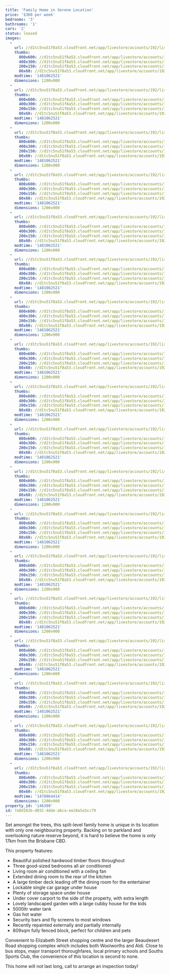 ```yaml
---
title: 'Family Home in Serene Location'
price: '$360 per week'
bedrooms: '3'
bathrooms: '1'
cars: '2'
status: leased
images:
  -
    url: //d1tc5nu51f8a53.cloudfront.net/app/livestore/accounts/192/listings/988891/images/Gregory-106-Front3-D_3631803510_20161111093453.jpg
    thumbs:
      800x600: //d1tc5nu51f8a53.cloudfront.net/app/livestore/accounts/192/listings/988891/images/Gregory-106-Front3-D_3631803510_20161111093453_800x600.jpg
      400x300: //d1tc5nu51f8a53.cloudfront.net/app/livestore/accounts/192/listings/988891/images/Gregory-106-Front3-D_3631803510_20161111093453_400x300.jpg
      200x150: //d1tc5nu51f8a53.cloudfront.net/app/livestore/accounts/192/listings/988891/images/Gregory-106-Front3-D_3631803510_20161111093453_200x150.jpg
      80x60: //d1tc5nu51f8a53.cloudfront.net/app/livestore/accounts/192/listings/988891/images/Gregory-106-Front3-D_3631803510_20161111093453_80x60.jpg
    modtime: '1481062521'
    dimensions: 1200x900
  -
    url: //d1tc5nu51f8a53.cloudfront.net/app/livestore/accounts/192/listings/988891/images/Gregory-106-Deck-Day_2166058984_20161111093406.jpg
    thumbs:
      800x600: //d1tc5nu51f8a53.cloudfront.net/app/livestore/accounts/192/listings/988891/images/Gregory-106-Deck-Day_2166058984_20161111093406_800x600.jpg
      400x300: //d1tc5nu51f8a53.cloudfront.net/app/livestore/accounts/192/listings/988891/images/Gregory-106-Deck-Day_2166058984_20161111093406_400x300.jpg
      200x150: //d1tc5nu51f8a53.cloudfront.net/app/livestore/accounts/192/listings/988891/images/Gregory-106-Deck-Day_2166058984_20161111093406_200x150.jpg
      80x60: //d1tc5nu51f8a53.cloudfront.net/app/livestore/accounts/192/listings/988891/images/Gregory-106-Deck-Day_2166058984_20161111093406_80x60.jpg
    modtime: '1481062521'
    dimensions: 1200x900
  -
    url: //d1tc5nu51f8a53.cloudfront.net/app/livestore/accounts/192/listings/988891/images/Gregory-106-Park2-Da_5120904301_20161111093522.jpg
    thumbs:
      800x600: //d1tc5nu51f8a53.cloudfront.net/app/livestore/accounts/192/listings/988891/images/Gregory-106-Park2-Da_5120904301_20161111093522_800x600.jpg
      400x300: //d1tc5nu51f8a53.cloudfront.net/app/livestore/accounts/192/listings/988891/images/Gregory-106-Park2-Da_5120904301_20161111093522_400x300.jpg
      200x150: //d1tc5nu51f8a53.cloudfront.net/app/livestore/accounts/192/listings/988891/images/Gregory-106-Park2-Da_5120904301_20161111093522_200x150.jpg
      80x60: //d1tc5nu51f8a53.cloudfront.net/app/livestore/accounts/192/listings/988891/images/Gregory-106-Park2-Da_5120904301_20161111093522_80x60.jpg
    modtime: '1481062521'
    dimensions: 1200x900
  -
    url: //d1tc5nu51f8a53.cloudfront.net/app/livestore/accounts/192/listings/988891/images/Gregory-106-Kitchen-_9577019942_20161111093441.jpg
    thumbs:
      800x600: //d1tc5nu51f8a53.cloudfront.net/app/livestore/accounts/192/listings/988891/images/Gregory-106-Kitchen-_9577019942_20161111093441_800x600.jpg
      400x300: //d1tc5nu51f8a53.cloudfront.net/app/livestore/accounts/192/listings/988891/images/Gregory-106-Kitchen-_9577019942_20161111093441_400x300.jpg
      200x150: //d1tc5nu51f8a53.cloudfront.net/app/livestore/accounts/192/listings/988891/images/Gregory-106-Kitchen-_9577019942_20161111093441_200x150.jpg
      80x60: //d1tc5nu51f8a53.cloudfront.net/app/livestore/accounts/192/listings/988891/images/Gregory-106-Kitchen-_9577019942_20161111093441_80x60.jpg
    modtime: '1481062521'
    dimensions: 1200x900
  -
    url: //d1tc5nu51f8a53.cloudfront.net/app/livestore/accounts/192/listings/988891/images/Gregory-106-Kitchen2_2699475717_20161111093445.jpg
    thumbs:
      800x600: //d1tc5nu51f8a53.cloudfront.net/app/livestore/accounts/192/listings/988891/images/Gregory-106-Kitchen2_2699475717_20161111093445_800x600.jpg
      400x300: //d1tc5nu51f8a53.cloudfront.net/app/livestore/accounts/192/listings/988891/images/Gregory-106-Kitchen2_2699475717_20161111093445_400x300.jpg
      200x150: //d1tc5nu51f8a53.cloudfront.net/app/livestore/accounts/192/listings/988891/images/Gregory-106-Kitchen2_2699475717_20161111093445_200x150.jpg
      80x60: //d1tc5nu51f8a53.cloudfront.net/app/livestore/accounts/192/listings/988891/images/Gregory-106-Kitchen2_2699475717_20161111093445_80x60.jpg
    modtime: '1481062521'
    dimensions: 1200x900
  -
    url: //d1tc5nu51f8a53.cloudfront.net/app/livestore/accounts/192/listings/988891/images/Gregory-106-Dining-D_2485253564_20161111093408.jpg
    thumbs:
      800x600: //d1tc5nu51f8a53.cloudfront.net/app/livestore/accounts/192/listings/988891/images/Gregory-106-Dining-D_2485253564_20161111093408_800x600.jpg
      400x300: //d1tc5nu51f8a53.cloudfront.net/app/livestore/accounts/192/listings/988891/images/Gregory-106-Dining-D_2485253564_20161111093408_400x300.jpg
      200x150: //d1tc5nu51f8a53.cloudfront.net/app/livestore/accounts/192/listings/988891/images/Gregory-106-Dining-D_2485253564_20161111093408_200x150.jpg
      80x60: //d1tc5nu51f8a53.cloudfront.net/app/livestore/accounts/192/listings/988891/images/Gregory-106-Dining-D_2485253564_20161111093408_80x60.jpg
    modtime: '1481062521'
    dimensions: 1200x900
  -
    url: //d1tc5nu51f8a53.cloudfront.net/app/livestore/accounts/192/listings/988891/images/Gregory-106-Backyard_1593043403_20161111093247.jpg
    thumbs:
      800x600: //d1tc5nu51f8a53.cloudfront.net/app/livestore/accounts/192/listings/988891/images/Gregory-106-Backyard_1593043403_20161111093247_800x600.jpg
      400x300: //d1tc5nu51f8a53.cloudfront.net/app/livestore/accounts/192/listings/988891/images/Gregory-106-Backyard_1593043403_20161111093247_400x300.jpg
      200x150: //d1tc5nu51f8a53.cloudfront.net/app/livestore/accounts/192/listings/988891/images/Gregory-106-Backyard_1593043403_20161111093247_200x150.jpg
      80x60: //d1tc5nu51f8a53.cloudfront.net/app/livestore/accounts/192/listings/988891/images/Gregory-106-Backyard_1593043403_20161111093247_80x60.jpg
    modtime: '1481062521'
    dimensions: 1200x900
  -
    url: //d1tc5nu51f8a53.cloudfront.net/app/livestore/accounts/192/listings/988891/images/Gregory-106-Backyard_3195543294_20161111093311.jpg
    thumbs:
      800x600: //d1tc5nu51f8a53.cloudfront.net/app/livestore/accounts/192/listings/988891/images/Gregory-106-Backyard_3195543294_20161111093311_800x600.jpg
      400x300: //d1tc5nu51f8a53.cloudfront.net/app/livestore/accounts/192/listings/988891/images/Gregory-106-Backyard_3195543294_20161111093311_400x300.jpg
      200x150: //d1tc5nu51f8a53.cloudfront.net/app/livestore/accounts/192/listings/988891/images/Gregory-106-Backyard_3195543294_20161111093311_200x150.jpg
      80x60: //d1tc5nu51f8a53.cloudfront.net/app/livestore/accounts/192/listings/988891/images/Gregory-106-Backyard_3195543294_20161111093311_80x60.jpg
    modtime: '1481062521'
    dimensions: 1200x900
  -
    url: //d1tc5nu51f8a53.cloudfront.net/app/livestore/accounts/192/listings/988891/images/Gregory-106-Backyard_4898062884_20161111093244.jpg
    thumbs:
      800x600: //d1tc5nu51f8a53.cloudfront.net/app/livestore/accounts/192/listings/988891/images/Gregory-106-Backyard_4898062884_20161111093244_800x600.jpg
      400x300: //d1tc5nu51f8a53.cloudfront.net/app/livestore/accounts/192/listings/988891/images/Gregory-106-Backyard_4898062884_20161111093244_400x300.jpg
      200x150: //d1tc5nu51f8a53.cloudfront.net/app/livestore/accounts/192/listings/988891/images/Gregory-106-Backyard_4898062884_20161111093244_200x150.jpg
      80x60: //d1tc5nu51f8a53.cloudfront.net/app/livestore/accounts/192/listings/988891/images/Gregory-106-Backyard_4898062884_20161111093244_80x60.jpg
    modtime: '1481062521'
    dimensions: 1200x900
  -
    url: //d1tc5nu51f8a53.cloudfront.net/app/livestore/accounts/192/listings/988891/images/Gregory-106-Bed3-Day_5535067427_20161111093347.jpg
    thumbs:
      800x600: //d1tc5nu51f8a53.cloudfront.net/app/livestore/accounts/192/listings/988891/images/Gregory-106-Bed3-Day_5535067427_20161111093347_800x600.jpg
      400x300: //d1tc5nu51f8a53.cloudfront.net/app/livestore/accounts/192/listings/988891/images/Gregory-106-Bed3-Day_5535067427_20161111093347_400x300.jpg
      200x150: //d1tc5nu51f8a53.cloudfront.net/app/livestore/accounts/192/listings/988891/images/Gregory-106-Bed3-Day_5535067427_20161111093347_200x150.jpg
      80x60: //d1tc5nu51f8a53.cloudfront.net/app/livestore/accounts/192/listings/988891/images/Gregory-106-Bed3-Day_5535067427_20161111093347_80x60.jpg
    modtime: '1481062521'
    dimensions: 1200x900
  -
    url: //d1tc5nu51f8a53.cloudfront.net/app/livestore/accounts/192/listings/988891/images/Gregory-106-Bed1-Day_1901313504_20161111093324.jpg
    thumbs:
      800x600: //d1tc5nu51f8a53.cloudfront.net/app/livestore/accounts/192/listings/988891/images/Gregory-106-Bed1-Day_1901313504_20161111093324_800x600.jpg
      400x300: //d1tc5nu51f8a53.cloudfront.net/app/livestore/accounts/192/listings/988891/images/Gregory-106-Bed1-Day_1901313504_20161111093324_400x300.jpg
      200x150: //d1tc5nu51f8a53.cloudfront.net/app/livestore/accounts/192/listings/988891/images/Gregory-106-Bed1-Day_1901313504_20161111093324_200x150.jpg
      80x60: //d1tc5nu51f8a53.cloudfront.net/app/livestore/accounts/192/listings/988891/images/Gregory-106-Bed1-Day_1901313504_20161111093324_80x60.jpg
    modtime: '1481062521'
    dimensions: 1200x900
  -
    url: //d1tc5nu51f8a53.cloudfront.net/app/livestore/accounts/192/listings/988891/images/Gregory-106-Bed2-Day_4967352147_20161111093331.jpg
    thumbs:
      800x600: //d1tc5nu51f8a53.cloudfront.net/app/livestore/accounts/192/listings/988891/images/Gregory-106-Bed2-Day_4967352147_20161111093331_800x600.jpg
      400x300: //d1tc5nu51f8a53.cloudfront.net/app/livestore/accounts/192/listings/988891/images/Gregory-106-Bed2-Day_4967352147_20161111093331_400x300.jpg
      200x150: //d1tc5nu51f8a53.cloudfront.net/app/livestore/accounts/192/listings/988891/images/Gregory-106-Bed2-Day_4967352147_20161111093331_200x150.jpg
      80x60: //d1tc5nu51f8a53.cloudfront.net/app/livestore/accounts/192/listings/988891/images/Gregory-106-Bed2-Day_4967352147_20161111093331_80x60.jpg
    modtime: '1481062521'
    dimensions: 1200x900
  -
    url: //d1tc5nu51f8a53.cloudfront.net/app/livestore/accounts/192/listings/988891/images/Gregory-106-Bath-Day_9147679871_20161111093341.jpg
    thumbs:
      800x600: //d1tc5nu51f8a53.cloudfront.net/app/livestore/accounts/192/listings/988891/images/Gregory-106-Bath-Day_9147679871_20161111093341_800x600.jpg
      400x300: //d1tc5nu51f8a53.cloudfront.net/app/livestore/accounts/192/listings/988891/images/Gregory-106-Bath-Day_9147679871_20161111093341_400x300.jpg
      200x150: //d1tc5nu51f8a53.cloudfront.net/app/livestore/accounts/192/listings/988891/images/Gregory-106-Bath-Day_9147679871_20161111093341_200x150.jpg
      80x60: //d1tc5nu51f8a53.cloudfront.net/app/livestore/accounts/192/listings/988891/images/Gregory-106-Bath-Day_9147679871_20161111093341_80x60.jpg
    modtime: '1481062521'
    dimensions: 1200x900
  -
    url: //d1tc5nu51f8a53.cloudfront.net/app/livestore/accounts/192/listings/988891/images/Gregory-106-Living-D_6821714048_20161111093449.jpg
    thumbs:
      800x600: //d1tc5nu51f8a53.cloudfront.net/app/livestore/accounts/192/listings/988891/images/Gregory-106-Living-D_6821714048_20161111093449_800x600.jpg
      400x300: //d1tc5nu51f8a53.cloudfront.net/app/livestore/accounts/192/listings/988891/images/Gregory-106-Living-D_6821714048_20161111093449_400x300.jpg
      200x150: //d1tc5nu51f8a53.cloudfront.net/app/livestore/accounts/192/listings/988891/images/Gregory-106-Living-D_6821714048_20161111093449_200x150.jpg
      80x60: //d1tc5nu51f8a53.cloudfront.net/app/livestore/accounts/192/listings/988891/images/Gregory-106-Living-D_6821714048_20161111093449_80x60.jpg
    modtime: '1481062521'
    dimensions: 1200x900
  -
    url: //d1tc5nu51f8a53.cloudfront.net/app/livestore/accounts/192/listings/988891/images/Gregory-106-Park-Day_1339584584_20161111093555.jpg
    thumbs:
      800x600: //d1tc5nu51f8a53.cloudfront.net/app/livestore/accounts/192/listings/988891/images/Gregory-106-Park-Day_1339584584_20161111093555_800x600.jpg
      400x300: //d1tc5nu51f8a53.cloudfront.net/app/livestore/accounts/192/listings/988891/images/Gregory-106-Park-Day_1339584584_20161111093555_400x300.jpg
      200x150: //d1tc5nu51f8a53.cloudfront.net/app/livestore/accounts/192/listings/988891/images/Gregory-106-Park-Day_1339584584_20161111093555_200x150.jpg
      80x60: //d1tc5nu51f8a53.cloudfront.net/app/livestore/accounts/192/listings/988891/images/Gregory-106-Park-Day_1339584584_20161111093555_80x60.jpg
    modtime: '1481062521'
    dimensions: 1200x900
  -
    url: //d1tc5nu51f8a53.cloudfront.net/app/livestore/accounts/192/listings/988891/images/Gregory-106-Park3-Da_4314208627_20161111093554.jpg
    thumbs:
      800x600: //d1tc5nu51f8a53.cloudfront.net/app/livestore/accounts/192/listings/988891/images/Gregory-106-Park3-Da_4314208627_20161111093554_800x600.jpg
      400x300: //d1tc5nu51f8a53.cloudfront.net/app/livestore/accounts/192/listings/988891/images/Gregory-106-Park3-Da_4314208627_20161111093554_400x300.jpg
      200x150: //d1tc5nu51f8a53.cloudfront.net/app/livestore/accounts/192/listings/988891/images/Gregory-106-Park3-Da_4314208627_20161111093554_200x150.jpg
      80x60: //d1tc5nu51f8a53.cloudfront.net/app/livestore/accounts/192/listings/988891/images/Gregory-106-Park3-Da_4314208627_20161111093554_80x60.jpg
    modtime: '1481062521'
    dimensions: 1200x900
  -
    url: //d1tc5nu51f8a53.cloudfront.net/app/livestore/accounts/192/listings/988891/images/Gregory-106-Front1-D_702620074_20161111093437.jpg
    thumbs:
      800x600: //d1tc5nu51f8a53.cloudfront.net/app/livestore/accounts/192/listings/988891/images/Gregory-106-Front1-D_702620074_20161111093437_800x600.jpg
      400x300: //d1tc5nu51f8a53.cloudfront.net/app/livestore/accounts/192/listings/988891/images/Gregory-106-Front1-D_702620074_20161111093437_400x300.jpg
      200x150: //d1tc5nu51f8a53.cloudfront.net/app/livestore/accounts/192/listings/988891/images/Gregory-106-Front1-D_702620074_20161111093437_200x150.jpg
      80x60: //d1tc5nu51f8a53.cloudfront.net/app/livestore/accounts/192/listings/988891/images/Gregory-106-Front1-D_702620074_20161111093437_80x60.jpg
    modtime: '1481062521'
    dimensions: 1200x900
  -
    url: //d1tc5nu51f8a53.cloudfront.net/app/livestore/accounts/192/listings/988891/images/Gregory-106-Front2-D_1173394243_20161111093423.jpg
    thumbs:
      800x600: //d1tc5nu51f8a53.cloudfront.net/app/livestore/accounts/192/listings/988891/images/Gregory-106-Front2-D_1173394243_20161111093423_800x600.jpg
      400x300: //d1tc5nu51f8a53.cloudfront.net/app/livestore/accounts/192/listings/988891/images/Gregory-106-Front2-D_1173394243_20161111093423_400x300.jpg
      200x150: //d1tc5nu51f8a53.cloudfront.net/app/livestore/accounts/192/listings/988891/images/Gregory-106-Front2-D_1173394243_20161111093423_200x150.jpg
      80x60: //d1tc5nu51f8a53.cloudfront.net/app/livestore/accounts/192/listings/988891/images/Gregory-106-Front2-D_1173394243_20161111093423_80x60.jpg
    modtime: '1478864414'
    dimensions: 1200x900
property_id: '146360'
id: 7a8d162b-d032-4dde-abca-ee28a5a3cc79
---
```

Set amongst the trees, this split-level family home is unique in its location with only one neighbouring property. Backing on to parkland and overlooking nature reserve beyond, it is hard to believe the home is only 17km from the Brisbane CBD. 

This property features:
* Beautiful polished hardwood timber floors throughout
* Three good-sized bedrooms all air conditioned
* Living room air conditioned with a ceiling fan
* Extended dining room to the rear of the kitchen
* A large timber deck leading off the dining room for the entertainer
* Lockable single car garage under house
* Plenty of storage space under house
* Under cover carport to the side of the property, with extra length
* Lovely landscaped garden with a large cubby house for the kids
* 5000ltr water tank
* Gas hot water
* Security bars and fly screens to most windows
* Recently repainted externally and partially internally
* 809sqm fully fenced block, perfect for children and pets

Convenient to Elizabeth Street shopping centre and the larger Beaudesert Road shopping complex which includes both Woolworths and Aldi. Close to bus stops, major transport thoroughfares, local primary schools and Souths Sports Club, the convenience of this location is second to none.

This home will not last long, call to arrange an inspection today!